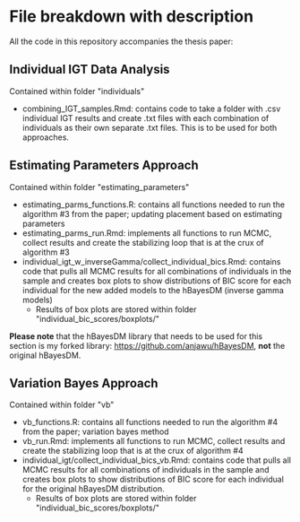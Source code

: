 
# File breakdown with description

All the code in this repository accompanies the thesis paper: 

## Individual IGT Data Analysis
Contained within folder "individuals"

- combining_IGT_samples.Rmd: contains code to take a folder with .csv individual IGT results and create .txt files with each combination of individuals as their own separate .txt files. This is to be used for both approaches.


## Estimating Parameters Approach
Contained within folder "estimating_parameters"

-  estimating_parms_functions.R: contains all functions needed to run the algorithm #3 from the paper; updating placement based on estimating parameters
-  estimating_parms_run.Rmd: implements all functions to run MCMC, collect results and create the stabilizing loop that is at the crux of algorithm #3
-  individual_igt_w_inverseGamma/collect_individual_bics.Rmd: contains code that pulls all MCMC results for all combinations of individuals in the sample and creates box plots to show distributions of BIC score for each individual for the new added models to the hBayesDM (inverse gamma models)
	-  Results of box plots are stored within folder "individual_bic_scores/boxplots/"

**Please note** that the hBayesDM library that needs to be used for this section is my forked library: https://github.com/anjawu/hBayesDM, **not** the original hBayesDM.

## Variation Bayes Approach
Contained within folder "vb"

-  vb_functions.R: contains all functions needed to run the algorithm #4 from the paper; variation bayes method
-  vb_run.Rmd: implements all functions to run MCMC, collect results and create the stabilizing loop that is at the crux of algorithm #4
-  individual_igt/collect_individual_bics_vb.Rmd: contains code that pulls all MCMC results for all combinations of individuals in the sample and creates box plots to show distributions of BIC score for each individual for the original hBayesDM distribution.
	-  Results of box plots are stored within folder "individual_bic_scores/boxplots/"


